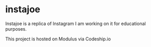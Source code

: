 # instajoe
Instajoe is a replica of Instagram I am working on it for educational purposes.

This project is hosted on Modulus via Codeship.io
